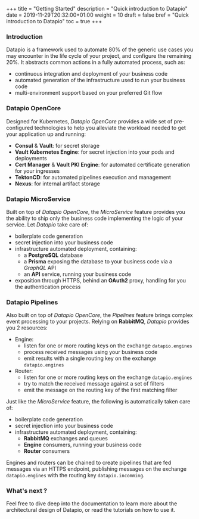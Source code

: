 +++
title = "Getting Started"
description = "Quick introduction to Datapio"
date = 2019-11-29T20:32:00+01:00
weight = 10
draft = false
bref = "Quick introduction to Datapio"
toc = true
+++

### Introduction

Datapio is a framework used to automate 80% of the generic use cases you may
encounter in the life cycle of your project, and configure the remaining 20%. It
abstracts common actions in a fully automated process, such as:

 - continuous integration and deployment of your business code
 - automated generation of the infrastructure used to run your business code
 - multi-environment support based on your preferred Git flow

### Datapio OpenCore

Designed for Kubernetes, *Datapio OpenCore* provides a wide set of pre-configured
technologies to help you alleviate the workload needed to get your application up
and running:

 - **Consul** & **Vault**: for secret storage
 - **Vault Kubernetes Engine**: for secret injection into your pods and deployments
 - **Cert Manager** & **Vault PKI Engine**: for automated certificate generation for your ingresses
 - **TektonCD**: for automated pipelines execution and management
 - **Nexus**: for internal artifact storage

### Datapio MicroService

Built on top of *Datapio OpenCore*, the *MicroService* feature provides you the
ability to ship only the business code implementing the logic of your service.
Let *Datapio* take care of:

 - boilerplate code generation
 - secret injection into your business code
 - infrastructure automated deployment, containing:
    - a **PostgreSQL** database
    - a **Prisma** exposing the database to your business code via a *GraphQL* API
    - an **API** service, running your business code
 - exposition through HTTPS, behind an **OAuth2** proxy, handling for you the authentication process

### Datapio Pipelines

Also built on top of *Datapio OpenCore*, the *Pipelines* feature brings complex
event processing to your projects. Relying on **RabbitMQ**, *Datapio* provides
you 2 resources:

 - Engine:
    - listen for one or more routing keys on the exchange ``datapio.engines``
    - process received messages using your business code
    - emit results with a single routing key on the exchange ``datapio.engines``
 - Router:
    - listen for one or more routing keys on the exchange ``datapio.engines``
    - try to match the received message against a set of filters
    - emit the message on the routing key of the first matching filter

Just like the *MicroService* feature, the following is automatically taken care
of:

 - boilerplate code generation
 - secret injection into your business code
 - infrastructure automated deployment, containing:
    - **RabbitMQ** exchanges and queues
    - **Engine** consumers, running your business code
    - **Router** consumers

Engines and routers can be chained to create pipelines that are fed messages via
an HTTPS endpoint, publishing messages on the exchange ``datapio.engines`` with
the routing key ``datapio.incomming``.

### What's next ?

Feel free to dive deep into the documentation to learn more about the architectural
design of Datapio, or read the tutorials on how to use it.
